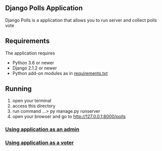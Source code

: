  ## Django Polls Application
Django Polls is a application that allows you to run server and collect
polls vote

 ## Requirements

 The application requires
 * Python 3.6 or newer
 * Django 2.1.2 or newer
 * Python add-on modules as in [requirements.txt](requirements.txt)

 ## Running

1. open your terminal
2. access this directory
3. run command ...\> py manage.py runserver
4. open your browser and go to http://127.0.0.1:8000/polls

### [Using application as an admin](ASADMIN.md)

### [Using application as a voter](ASUSER.md)
